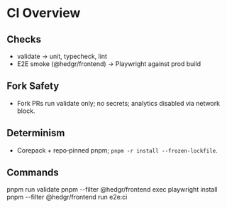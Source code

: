 # CI Overview

## Checks
- validate → unit, typecheck, lint
- E2E smoke (@hedgr/frontend) → Playwright against prod build

## Fork Safety
- Fork PRs run validate only; no secrets; analytics disabled via network block.

## Determinism
- Corepack + repo‑pinned pnpm; `pnpm -r install --frozen-lockfile`.

## Commands
pnpm run validate
pnpm --filter @hedgr/frontend exec playwright install
pnpm --filter @hedgr/frontend run e2e:ci
